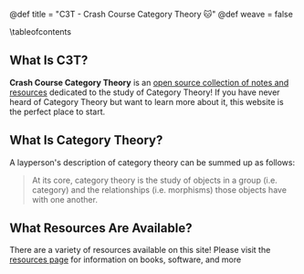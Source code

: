 @def title = "C3T - Crash Course Category Theory 🐱"
@def weave = false

\tableofcontents

## What Is C3T?

**Crash Course Category Theory** is an [open source collection of notes and resources](https://github.com/TheCedarPrince/C3T) dedicated to the study of Category Theory!
If you have never heard of Category Theory but want to learn more about it, this website is the perfect place to start.

## What Is Category Theory?

A layperson's description of category theory can be summed up as follows:

> At its core, category theory is the study of objects in a group (i.e. category) and the relationships (i.e. morphisms) those objects have with one another.

## What Resources Are Available?

There are a variety of resources available on this site!
Please visit the [resources page](/resources/) for information on books, software, and more
